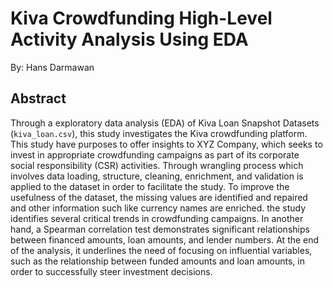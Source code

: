 # Kiva Crowdfunding High-Level Activity Analysis Using EDA
By: Hans Darmawan

## Abstract

Through a exploratory data analysis (EDA) of Kiva Loan Snapshot Datasets (`kiva_loan.csv`), this study investigates the Kiva crowdfunding platform. This study have purposes to offer insights to XYZ Company, which seeks to invest in appropriate crowdfunding campaigns as part of its corporate social responsibility (CSR) activities. Through wrangling process which involves data loading, structure, cleaning, enrichment, and validation is applied to the dataset in order to facilitate the study. To improve the usefulness of the dataset, the missing values are identified and repaired and other information such like currency names are enriched. the study identifies several critical trends in crowdfunding campaigns. In another hand, a Spearman correlation test demonstrates significant relationships between financed amounts, loan amounts, and lender numbers. At the end of the analysis, it underlines the need of focusing on influential variables, such as the relationship between funded amounts and loan amounts, in order to successfully steer investment decisions.
